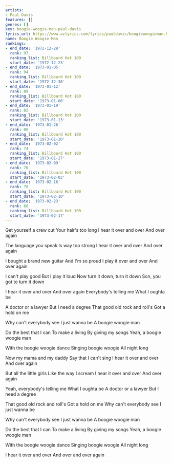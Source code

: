 ```yaml
---
artists:
- Paul Davis
features: []
genres: []
key: boogie-woogie-man-paul-davis
lyrics_url: https://www.azlyrics.com/lyrics/pauldavis/boogiewoogieman.html
name: Boogie Woogie Man
rankings:
- end_date: '1972-12-29'
  rank: 97
  ranking_list: Billboard Hot 100
  start_date: '1972-12-23'
- end_date: '1973-01-05'
  rank: 94
  ranking_list: Billboard Hot 100
  start_date: '1972-12-30'
- end_date: '1973-01-12'
  rank: 89
  ranking_list: Billboard Hot 100
  start_date: '1973-01-06'
- end_date: '1973-01-19'
  rank: 82
  ranking_list: Billboard Hot 100
  start_date: '1973-01-13'
- end_date: '1973-01-26'
  rank: 80
  ranking_list: Billboard Hot 100
  start_date: '1973-01-20'
- end_date: '1973-02-02'
  rank: 74
  ranking_list: Billboard Hot 100
  start_date: '1973-01-27'
- end_date: '1973-02-09'
  rank: 70
  ranking_list: Billboard Hot 100
  start_date: '1973-02-03'
- end_date: '1973-02-16'
  rank: 70
  ranking_list: Billboard Hot 100
  start_date: '1973-02-10'
- end_date: '1973-02-23'
  rank: 68
  ranking_list: Billboard Hot 100
  start_date: '1973-02-17'
---
```


Get yourself a crew cut
Your hair's too long
I hear it over and over
And over again

The language you speak
Is way too strong
I hear it over and over
And over again

I bought a brand new guitar
And I'm so proud
I play it over and over
And over again

I can't play good
But I play it loud
Now turn it down, turn it down
Son, you got to turn it down

I hear it over and over
And over again
Everybody's telling me
What I oughta be

A doctor or a lawyer
But I need a degree
That good old rock and roll's
Got a hold on me

Why can't everybody see
I just wanna be
A boogie woogie man

Do the best that I can
To make a living
By giving my songs
Yeah, a boogie woogie man

With the boogie woogie dance
Singing boogie woogie
All night long

Now my mama and my daddy
Say that I can't sing
I hear it over and over
And over again

But all the little girls
Like the way I scream
I hear it over and over
And over again

Yeah, everybody's telling me
What I oughta be
A doctor or a lawyer
But I need a degree

That good old rock and roll's
Got a hold on me
Why can't everybody see
I just wanna be

Why can't everybody see
I just wanna be
A boogie woogie man

Do the best that I can
To make a living
By giving my songs
Yeah, a boogie woogie man

With the boogie woogie dance
Singing boogie woogie
All night long

I hear it over and over
And over and over again



